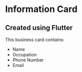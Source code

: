 # Information Card
## Created using Flutter

This business card contains:
* Name
* Occupation
* Phone Number
* Email

